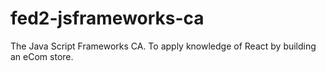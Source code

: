 # fed2-jsframeworks-ca
The Java Script Frameworks CA. To apply knowledge of React by building an eCom store.

